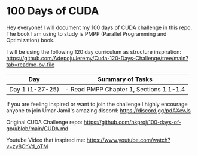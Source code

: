 # 100 Days of CUDA 
Hey everyone! I will document my 100 days of CUDA challenge in this repo. 
The book I am using to study is PMPP (Parallel Programming and Optimization) book. 

I will be using the following 120 day curriculum as structure inspiration: https://github.com/AdepojuJeremy/Cuda-120-Days-Challenge/tree/main?tab=readme-ov-file

| Day           | Summary of Tasks  |
| ------------- | ------------- |
| Day 1 (1-27-25)  | - Read PMPP Chapter 1, Sections 1.1-1.4  |



If you are feeling inspired or want to join the challenge I highly encourage anyone to join Umar Jamil's amazing discord: https://discord.gg/pdAXevJs

Original CUDA Challenge repo: https://github.com/hkproj/100-days-of-gpu/blob/main/CUDA.md

Youtube Video that inspired me: https://www.youtube.com/watch?v=zy8ChVd_oTM
